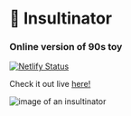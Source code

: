 # 💩 Insultinator
### Online version of 90s toy

[![Netlify Status](https://api.netlify.com/api/v1/badges/e958c4af-27a9-46dd-bc43-3f46123438fe/deploy-status)](https://app.netlify.com/sites/insultinator-toy/deploys)

Check it out live [here!](https://insultinator-toy.netlify.app/)

![image of an insultinator](https://external-preview.redd.it/EXsppm5GtK0_0VtE4xFMzSmG35csJGLp0GV_JXJpOtU.jpg?auto=webp&s=9eefdb58350e4304322920f8927e2c0ddf98449e)
